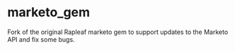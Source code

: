 marketo_gem
===========
Fork of the original Rapleaf marketo gem to support updates to the Marketo API and fix some bugs.
